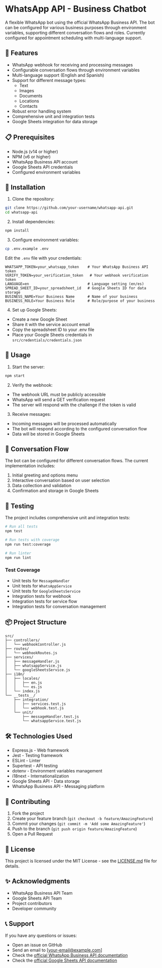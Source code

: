 # WhatsApp API - Business Chatbot

A flexible WhatsApp bot using the official WhatsApp Business API. The bot can be configured for various business purposes through environment variables, supporting different conversation flows and roles. Currently configured for appointment scheduling with multi-language support.

## 🚀 Features

- WhatsApp webhook for receiving and processing messages
- Configurable conversation flows through environment variables
- Multi-language support (English and Spanish)
- Support for different message types:
  - Text
  - Images
  - Documents
  - Locations
  - Contacts
- Robust error handling system
- Comprehensive unit and integration tests
- Google Sheets integration for data storage

## 📋 Prerequisites

- Node.js (v14 or higher)
- NPM (v6 or higher)
- WhatsApp Business API account
- Google Sheets API credentials
- Configured environment variables

## 🔧 Installation

1. Clone the repository:
```bash
git clone https://github.com/your-username/whatsapp-api.git
cd whatsapp-api
```

2. Install dependencies:
```bash
npm install
```

3. Configure environment variables:
```bash
cp .env.example .env
```

Edit the `.env` file with your credentials:
```env
WHATSAPP_TOKEN=your_whatsapp_token    # Your WhatsApp Business API token
VERIFY_TOKEN=your_verification_token   # Your webhook verification token
LANGUAGE=en                           # Language setting (en/es)
SPREAD_SHEET_ID=your_spreadsheet_id   # Google Sheets ID for data storage
BUSINESS_NAME=Your Business Name      # Name of your business
BUSINESS_ROLE=Your Business Role      # Role/purpose of your business
```

4. Set up Google Sheets:
- Create a new Google Sheet
- Share it with the service account email
- Copy the spreadsheet ID to your .env file
- Place your Google Sheets credentials in `src/credentials/credentials.json`

## 🚀 Usage

1. Start the server:
```bash
npm start
```

2. Verify the webhook:
- The webhook URL must be publicly accessible
- WhatsApp will send a GET verification request
- The server will respond with the challenge if the token is valid

3. Receive messages:
- Incoming messages will be processed automatically
- The bot will respond according to the configured conversation flow
- Data will be stored in Google Sheets

## 💬 Conversation Flow

The bot can be configured for different conversation flows. The current implementation includes:

1. Initial greeting and options menu
2. Interactive conversation based on user selection
3. Data collection and validation
4. Confirmation and storage in Google Sheets

## 🧪 Testing

The project includes comprehensive unit and integration tests:

```bash
# Run all tests
npm test

# Run tests with coverage
npm run test:coverage

# Run linter
npm run lint
```

### Test Coverage

- Unit tests for `MessageHandler`
- Unit tests for `WhatsAppService`
- Unit tests for `GoogleSheetsService`
- Integration tests for webhook
- Integration tests for service flow
- Integration tests for conversation management

## 📦 Project Structure

```
src/
├── controllers/
│   └── webhookController.js
├── routes/
│   └── webhookRoutes.js
├── services/
│   ├── messageHandler.js
│   ├── whatsappService.js
│   └── googleSheetsService.js
├── i18n/
│   ├── locales/
│   │   ├── en.js
│   │   └── es.js
│   └── index.js
└── __tests__/
    ├── integration/
    │   ├── services.test.js
    │   └── webhook.test.js
    └── unit/
        ├── messageHandler.test.js
        └── whatsappService.test.js
```

## 🛠️ Technologies Used

- Express.js - Web framework
- Jest - Testing framework
- ESLint - Linter
- Supertest - API testing
- dotenv - Environment variables management
- i18next - Internationalization
- Google Sheets API - Data storage
- WhatsApp Business API - Messaging platform

## 🤝 Contributing

1. Fork the project
2. Create your feature branch (`git checkout -b feature/AmazingFeature`)
3. Commit your changes (`git commit -m 'Add some AmazingFeature'`)
4. Push to the branch (`git push origin feature/AmazingFeature`)
5. Open a Pull Request

## 📝 License

This project is licensed under the MIT License - see the [LICENSE.md](LICENSE.md) file for details.

## ✨ Acknowledgments

- WhatsApp Business API Team
- Google Sheets API Team
- Project contributors
- Developer community

## 📞 Support

If you have any questions or issues:

- Open an issue on GitHub
- Send an email to [your-email@example.com]
- Check the [official WhatsApp Business API documentation](https://developers.facebook.com/docs/whatsapp)
- Check the [official Google Sheets API documentation](https://developers.google.com/sheets/api)